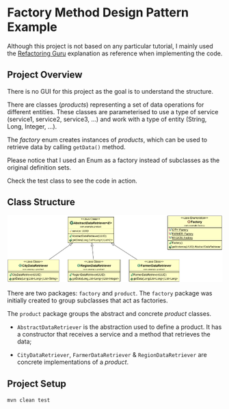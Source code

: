 # Factory Method Design Pattern Example
Although this project is not based on any particular tutorial, I mainly used the [Refactoring Guru](https://refactoring.guru/design-patterns/factory-method) explanation as reference when implementing the code.

## Project Overview

There is no GUI for this project as the goal is to understand the structure. 

There are classes (_products_) representing a set of data operations for different entities. These classes are parameterised to use a type of service (service1, service2, service3, ...) and work with a type of entity (String, Long, Integer, ...).

The _factory_ enum creates instances of _products_, which can be used to retrieve data by calling `getData()` method. 

Please notice that I used an Enum as a factory instead of subclasses as the original definition sets. 

Check the test class to see the code in action.

## Class Structure

<img src="./pics/Diagram.png" />

There are two packages: `factory` and `product`. The `factory` package was initially created to group subclasses that act as factories.

The `product` package groups the abstract and concrete _product_ classes.

* `AbstractDataRetriever` is the abstraction used to define a product. It has a constructor that receives a service and a method that retrieves the data;

* `CityDataRetriever`, `FarmerDataRetriever` & `RegionDataRetriever` are concrete implementations of a _product_. 

## Project Setup
```
mvn clean test
```
